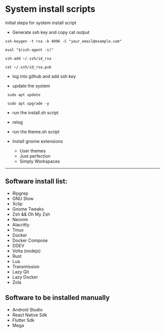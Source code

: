 # System install scripts

initial steps for system install script

* Generate ssh key and copy cat output

```
ssh-keygen -t rsa -b 4096 -C "your_email@example.com"

eval "$(ssh-agent -s)"

ssh-add ~/.ssh/id_rsa

cat ~/.ssh/id_rsa.pub
```

* log into github and add ssh key

* update the system
```
 sudo apt update

 sudo apt upgrade -y
```

* run the install.sh script

* relog

* run the theme.sh script

* Install gnome extensions
  - User themes
  - Just perfection
  - Simply Workspaces

---
## Software install list:
- Ripgrep
- GNU Stow
- Xclip
- Gnome Tweaks
- Zsh && Oh My Zsh
- Neovim
- Alacritty
- Tmux
- Docker
- Docker Compose
- DDEV
- Volta (nodejs)
- Rust
- Lua
- Transmission
- Lazy Git
- Lazy Docker
- Zola

## Software to be installed manually
- Android Studio
- React Native Sdk
- Flutter Sdk
- Mega
